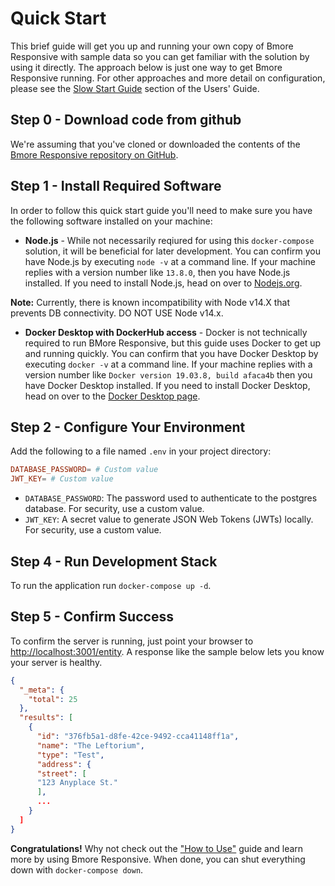 # Quick Start

This brief guide will get you up and running your own copy of Bmore Responsive with sample data so you can get familiar with the solution by using it directly. The approach below is just one way to get Bmore Responsive running. For other approaches and more detail on configuration, please see the [Slow Start Guide](SlowStart.md) section of the Users' Guide.

## Step 0 - Download code from github

We're assuming that you've cloned or downloaded the contents of the [Bmore Responsive repository on GitHub](https://github.com/CodeForBaltimore/Bmore-Responsive).

## Step 1 - Install Required Software

In order to follow this quick start guide you'll need to make sure you have the following software installed on your machine:

- **Node.js** - While not necessarily reqiured for using this `docker-compose` solution, it will be beneficial for later development. You can confirm you have Node.js by executing `node -v` at a command line. If your machine replies with a version number like `13.8.0`, then you have Node.js installed. If you need to install Node.js, head on over to [Nodejs.org](https://nodejs.org/).

**Note:** Currently, there is known incompatibility with Node v14.X that prevents DB connectivity. DO NOT USE Node v14.x.

- **Docker Desktop with DockerHub access** - Docker is not technically required to run BMore Responsive, but this guide uses Docker to get up and running quickly. You can confirm that you have Docker Desktop by executing `docker -v` at a command line. If your machine replies with a version number like `Docker version 19.03.8, build afaca4b` then you have Docker Desktop installed. If you need to install Docker Desktop, head on over to the [Docker Desktop page](https://www.docker.com/products/docker-desktop).

## Step 2 - Configure Your Environment

Add the following to a file named `.env` in your project directory:

```conf
DATABASE_PASSWORD= # Custom value
JWT_KEY= # Custom value
```

- `DATABASE_PASSWORD`: The password used to authenticate to the postgres database. For security, use a custom value.
- `JWT_KEY`: A secret value to generate JSON Web Tokens (JWTs) locally. For security, use a custom value.

## Step 4 - Run Development Stack

To run the application run `docker-compose up -d`.

## Step 5 - Confirm Success

To confirm the server is running, just point your browser to [http://localhost:3001/entity](http://localhost:3001/entity). A response like the sample below lets you know your server is healthy.

```json
{
  "_meta": {
    "total": 25
  },
  "results": [
    {
      "id": "376fb5a1-d8fe-42ce-9492-cca41148ff1a",
      "name": "The Leftorium",
      "type": "Test",
      "address": {
      "street": [
      "123 Anyplace St."
      ],
      ...
    }
  ]
}
```

**Congratulations!** Why not check out the ["How to Use"](HowToUse.md) guide and learn more by using Bmore Responsive. When done, you can shut everything down with `docker-compose down`.
